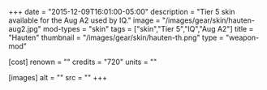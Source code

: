 +++
date = "2015-12-09T16:01:00-05:00"
description = "Tier 5 skin available for the Aug A2 used by IQ."
image = "/images/gear/skin/hauten-aug2.jpg"
mod-types = "skin"
tags = ["skin","Tier 5","IQ","Aug A2"]
title = "Hauten"
thumbnail = "/images/gear/skin/hauten-th.png"
type = "weapon-mod"

[cost]
  renown = ""
  credits = "720"
  units = ""

[images]
  alt = ""
  src = ""
+++
